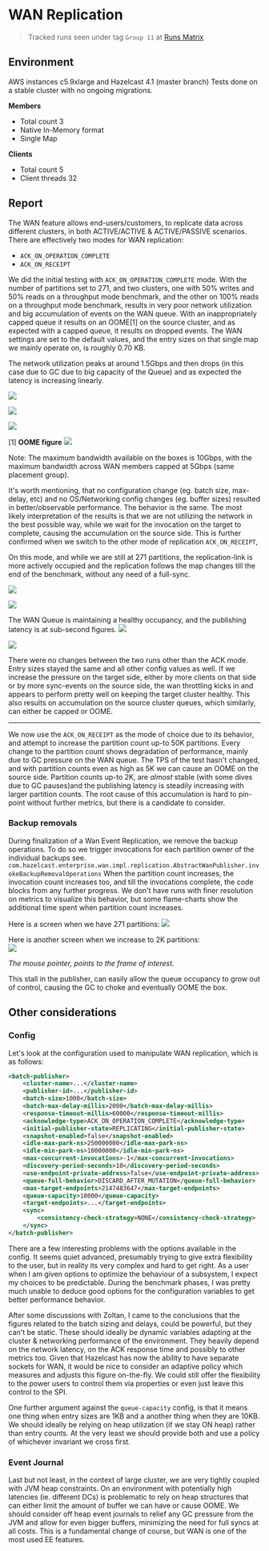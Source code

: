 # WAN Replication 
> Tracked runs seen under tag `Group 11` at 
>[Runs Matrix](https://docs.google.com/spreadsheets/d/1ZXbXrnK9Pg-0NNjaHSza_xEwzw8PGxNajcdc9Vs89mg/edit?usp=sharing)
 
## Environment
AWS instances c5.9xlarge and Hazelcast 4.1 (master branch)
Tests done on a stable cluster with no ongoing migrations.

**Members**

- Total count 3
- Native In-Memory format
- Single Map


**Clients**

- Total count 5
- Client threads 32

## Report
The WAN feature allows end-users/customers, to replicate data across different clusters, in both ACTIVE/ACTIVE & ACTIVE/PASSIVE
scenarios. There are effectively two modes for WAN replication:

- `ACK_ON_OPERATION_COMPLETE`
- `ACK_ON_RECEIPT`

We did the initial testing with `ACK_ON_OPERATION_COMPLETE` mode. With the number of partitions set to 271, and two clusters,
one with 50% writes and 50% reads on a throughput mode benchmark, and the other on 100% reads on a throughput mode benchmark, 
results in very poor network utilization and big accumulation of events on the WAN queue. With an inappropriately capped queue it
results on an OOME[1] on the source cluster, and as expected with a capped queue, it results on dropped events.
The WAN settings are set to the default values, and the entry sizes on that single map we mainly operate on, is roughly 0.70 KB.

The network utilization peaks at around 1.5Gbps and then drops (in this case due to GC due to big capacity of the Queue) and as
expected the latency is increasing linearly.

![](1.png)

![](2.png)

![](3.png)

[1] **OOME figure** 
![](8.png)

Note: The maximum bandwidth available on the boxes is 10Gbps, with the maximum bandwidth across WAN members capped at 5Gbps 
(same placement group). 

It's worth mentioning, that no configuration change (eg. batch size, max-delay, etc) and no OS/Networking config changes 
(eg. buffer sizes) resulted in better/observable performance. The behavior is the same.
The most likely interpretation of the results is that we are not utilizing the network in the best possible way, while we wait 
for the invocation on the target to complete, causing the accumulation on the source side. 
This is further confirmed when we switch to the other mode of replication `ACK_ON_RECEIPT`,

On this mode, and while we are still at 271 partitions, the replication-link is more actively occupied and the replication follows
the map changes till the end of the benchmark, without any need of a full-sync. 

![](4.png)

![](5.png)

The WAN Queue is maintaining a healthy occupancy, and the publishing latency is at sub-second figures.
![](6.png)

![](7.png)

There were no changes between the two runs other than the ACK mode. Entry sizes stayed the same and all other config values as well.
If we increase the pressure on the target side, either by more clients on that side or by more sync-events on the source side, 
the wan throttling kicks in and appears to perform pretty well on keeping the target cluster healthy. 
This also results on accumulation on the source cluster queues, which similarly, can either be capped or OOME.

----

We now use the `ACK_ON_RECEIPT` as the mode of choice due to its behavior, and attempt to increase the partition count
up-to 50K partitions. Every change to the partition count shows degradation of performance, mainly due to GC pressure on the WAN
queue. The TPS of the test hasn't changed, and with partition counts even as high as 5K we can cause an OOME on the source side.
Partition counts up-to 2K, are *almost* stable (with some dives due to GC pauses)and the publishing latency is steadily increasing
with larger partition counts. The root cause of this accumulation is hard to pin-point without further metrics, but there is a
candidate to consider.

### Backup removals
During finalization of a Wan Event Replication, we remove the backup operations. To do so we trigger invocations for each
partition owner of the individual backups 
see. `com.hazelcast.enterprise.wan.impl.replication.AbstractWanPublisher.invokeBackupRemovalOperations`
When the partition count increases, the invocation count increases too, and till the invocations complete, the code blocks from
any further progress. We don't have runs with finer resolution on metrics to visualize this behavior, but some flame-charts show 
the additional time spent when partition count increases.

Here is a screen when we have 271 partitions:
![](9.png)

Here is another screen when we increase to 2K partitions:  
![](10.png)

*The mouse pointer, points to the frame of interest.*

This stall in the publisher, can easily allow the queue occupancy to grow out of control, causing the GC to choke and eventually
OOME the box.

## Other considerations

### Config
Let's look at the configuration used to manipulate WAN replication, which is as follows:

```xml
<batch-publisher>
    <cluster-name>...</cluster-name>
    <publisher-id>...</publisher-id>
    <batch-size>1000</batch-size>
    <batch-max-delay-millis>2000</batch-max-delay-millis>
    <response-timeout-millis>60000</response-timeout-millis>
    <acknowledge-type>ACK_ON_OPERATION_COMPLETE</acknowledge-type>
    <initial-publisher-state>REPLICATING</initial-publisher-state>
    <snapshot-enabled>false</snapshot-enabled>
    <idle-max-park-ns>250000000</idle-max-park-ns>
    <idle-min-park-ns>10000000</idle-min-park-ns>
    <max-concurrent-invocations>-1</max-concurrent-invocations>
    <discovery-period-seconds>10</discovery-period-seconds>
    <use-endpoint-private-address>false</use-endpoint-private-address>
    <queue-full-behavior>DISCARD_AFTER_MUTATION</queue-full-behavior>
    <max-target-endpoints>2147483647</max-target-endpoints>
    <queue-capacity>10000</queue-capacity>
    <target-endpoints>...</target-endpoints>
    <sync>
        <consistency-check-strategy>NONE</consistency-check-strategy>
    </sync>
</batch-publisher>
```

There are a few interesting problems with the options available in the config.
It seems quiet advanced, presumably trying to give extra flexibility to the user, but in reality its very complex and hard to get
right. As a user when I am given options to optimize the behaviour of a subsystem, I expect my choices to be predictable.
During the benchmark phases, I was pretty much unable to deduce good options for the configuration variables to get better
performance behavior.

After some discussions with Zoltan, I came to the conclusions that the figures related to the batch sizing and delays, 
could be powerful, but they can't be static. These should ideally be dynamic variables adapting at the cluster & networking performance
of the environment. They heavily depend on the network latency, on the ACK response time and possibly to other metrics too.
Given that Hazelcast has now the ability to have separate sockets for WAN, it would be nice to consider an adaptive policy which
measures and adjusts this figure on-the-fly. We could still offer the flexibility to the power users to control them via properties
or even just leave this control to the SPI.

One further argument against the `queue-capacity` config, is that it means one thing when entry sizes are 1KB and a another thing
when they are 10KB. We should ideally be relying on heap utilization (if we stay ON heap) rather than entry counts. At the very
least we should provide both and use a policy of whichever invariant we cross first.

### Event Journal

Last but not least, in the context of large cluster, we are very tightly coupled with JVM heap constraints. On an environment
with potentially high latencies (ie. different DCs) is problematic to rely on heap structures that can either limit the amount
of buffer we can have or cause OOME.
We should consider off heap event journals to relief any GC pressure from the JVM and allow for even bigger buffers, minimizing
the need for full syncs at all costs. This is a fundamental change of course, but WAN is one of the most used EE features.